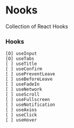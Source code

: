 # Nooks

Collection of React Hooks

### Hooks

    [O] useInput
    [O] useTabs
    [ ] useTitle
    [ ] useConfirm
    [ ] usePreventLeave
    [ ] useBeforeLeave
    [ ] useFadeIn
    [ ] useNetwork
    [ ] useScroll
    [ ] useFullscreen
    [ ] useNotification
    [ ] useAxios
    [ ] useClick
    [ ] useHover
